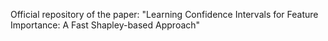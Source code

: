 Official repository of the paper: "Learning Confidence Intervals for Feature Importance: A Fast Shapley-based Approach"
